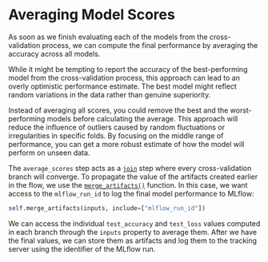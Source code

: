 # Averaging Model Scores

As soon as we finish evaluating each of the models from the cross-validation process, we can compute the final performance by averaging the accuracy across all models.

While it might be tempting to report the accuracy of the best-performing model from the cross-validation process, this approach can lead to an overly optimistic performance estimate. The best model might reflect random variations in the data rather than genuine superiority.

Instead of averaging all scores, you could remove the best and the worst-performing models before calculating the average. This approach will reduce the influence of outliers caused by random fluctuations or irregularities in specific folds. By focusing on the middle range of performance, you can get a more robust estimate of how the model will perform on unseen data.

The `average_scores` step acts as a [`join`](.guide/introduction-to-metaflow/branches.md) step where every cross-validation branch will converge. To propagate the value of the artifacts created earlier in the flow, we use the [`merge_artifacts()`](https://docs.metaflow.org/api/flowspec#FlowSpec.merge_artifacts) function. In this case, we want access to the `mlflow_run_id` to log the final model performance to MLflow:

```python
self.merge_artifacts(inputs, include=["mlflow_run_id"])
```

We can access the individual `test_accuracy` and `test_loss` values computed in each branch through the `inputs` property to average them. After we have the final values, we can store them as artifacts and log them to the tracking server using the identifier of the MLflow run.